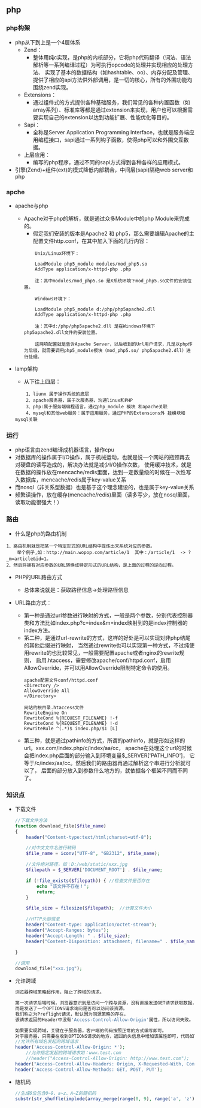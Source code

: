 ## php
### php构架 <div id='php_framework'></div>
* php从下到上是一个4层体系
    * Zend：
        * 整体用纯c实现，是php的内核部分，它将php代码翻译（词法、语法解析等一系列编译过程）为可执行opcode的处理并实现相应的处理方法、
        实现了基本的数据结构（如hashtable、oo）、内存分配及管理、提供了相应的api方法供外部调用，是一切的核心，所有的外围功能均围绕zend实现。
    * Extensions：
        * 通过组件式的方式提供各种基础服务，我们常见的各种内置函数（如array系列）、标准库等都是通过extension来实现，用户也可以根据需要实现自己的extension以达到功能扩展、性能优化等目的。
    * Sapi：
        * 全称是Server Application Programming Interface，也就是服务端应用编程接口，sapi通过一系列钩子函数，使得php可以和外围交互数据。
    * 上层应用：
        * 编写的php程序，通过不同的sapi方式得到各种各样的应用模式。
* 引擎(Zend)+组件(ext)的模式降低内部耦合，中间层(sapi)隔绝web server和php

### apche <div id='php_apache'></div>
* apache与php
    * Apache对于php的解析，就是通过众多Module中的php Module来完成的。
        * 假定我们安装的版本是Apache2 和 php5，那么需要编辑Apache的主配置文件http.conf，在其中加入下面的几行内容：
        ```
            Unix/Linux环境下：
            
            LoadModule php5_module modules/mod_php5.so
            AddType application/x-httpd-php .php
            
            注：其中modules/mod_php5.so 是X系统环境下mod_php5.so文件的安装位置。
            
            Windows环境下：
            
            LoadModule php5_module d:/php/php5apache2.dll
            AddType application/x-httpd-php .php
            
            注：其中d:/php/php5apache2.dll 是在Windows环境下php5apache2.dll文件的安装位置。
            
            这两项配置就是告诉Apache Server，以后收到的Url用户请求，凡是以php作为后缀，就需要调用php5_module模块（mod_php5.so/ php5apache2.dll）进行处理。
        ```

* lamp架构
    * 从下往上四层：
    ```
        1、liunx 属于操作系统的底层
        2、apache服务器，属于次服务器，沟通linux和PHP
        3、php:属于服务端编程语言，通过php_module 模块 和apache关联
        4、mysql和其他web服务：属于应用服务，通过PHP的Extensions外 挂模块和mysql关联
    ```

### 运行 <div id='php_run'></div>
* php语言由zend编译成机器语言，操作cpu
* 对数据库的操作属于I/O操作，属于机械运动，也就是说一个网站的瓶颈再去对硬盘的读写造成的，解决办法就是减少I/O操作次数，
使用缓冲技术，就是在数据的操作放在mencache/redis里面，达到一定数量级的时候在一次性写入数据库，mencache/redis属于key-value关系
* 而nosql（非关系型数据）也是基于这个理念建设的，也是属于key-value关系
* 频繁读操作，放在缓存(mencache/redis)里面（读多写少，放在nosql里面，读取功能很强大！）


### 路由 <div id='php_router'></div>
* 什么是php的路由机制
```
1、路由机制就是把某一个特定形式的URL结构中提炼出来系统对应的参数。
    举个例子,如：http://main.wopop.com/article/1  其中：/article/1  -> ?_m=article&id=1。 
2、然后将拥有对应参数的URL转换成特定形式的URL结构，是上面的过程的逆向过程。
```

* PHP的URL路由方式 
    * 总体来说就是：获取路径信息->处理路径信息

* URL路由方式： 
    * 第一种是通过url参数进行映射的方式，一般是两个参数，分别代表控制器类和方法比如index.php?c=index&m=index映射到的是index控制器的index方法。
    * 第二种，是通过url-rewrite的方式，这样的好处是可以实现对非php结尾的其他后缀进行映射，
        当然通过rewrite也可以实现第一种方式，不过纯使用rewrite的也比较常见，一般需要配置apache或者nginx的rewrite规则，
        启用.htaccess，需要修改apache/conf/httpd.conf，启用AllowOverride，并可以用AllowOverride限制特定命令的使用。 
        ```
        apache配置文件conf/httpd.conf
        <Directory />
        AllowOverride All
        </Directory>
        ``` 
        ```
        网站的根目录.htaccess文件
        RewriteEngine On
        RewriteCond %{REQUEST_FILENAME} !-f
        RewriteCond %{REQUEST_FILENAME} !-d
        RewriteRule ^(.*)$ index.php/$1 [L]
        ```  
    * 第三种，就是通过pathinfo的方式，所谓的pathinfo，就是形如这样的url。xxx.com/index.php/c/index/aa/cc，
    apache在处理这个url的时候会把index.php后面的部分输入到环境变量$_SERVER['PATH_INFO']，
    它等于/c/index/aa/cc。然后我们的路由器再通过解析这个串进行分析就可以了，
    后面的部分放入到参数什么地方的，就依据各个框架不同而不同了。
    

### 知识点 <div id='php_work'></div>
* 下载文件
    ```php
    //下载文件方法
    function download_file($file_name)
    {
        header("Content-type:text/html;charset=utf-8");
    
        //对中文文件名进行转码
        $file_name = iconv("UTF-8", "GB2312", $file_name);
    
        //文件绝对路径，如：D:/web/static/xxx.jpg
        $filepath = $_SERVER['DOCUMENT_ROOT'] . $file_name;
    
        if (!file_exists($filepath)) { //检查文件是否存在
            echo "该文件不存在！";
            return;
        }
    
        $file_size = filesize($filepath);  //计算文件大小
    
        //HTTP头部信息
        header("Content-type: application/octet-stream");
        header("Accept-Ranges: bytes");
        header("Accept-Length: " . $file_size);
        header("Content-Disposition: attachment; filename=" . $file_name);
    
    }
    
    //调用
    download_file("xxx.jpg");
    ```

* 允许跨域
    ```php
    浏览器跨域策略起作用，阻止了跨域的请求。
    
    第一次请求后端时候，浏览器意识到是访问一个跨与资源，没有直接发送GET请求获取数据，
    而是发送了一个OPTIONS请求询问是否可以访问该资源。
    我们称之为Preflight请求，默认因为同源策略的存在，
    该请求返回的Header中没有'Access-Control-Allow-Origin'属性，所以访问失败。
    
    如果要实现跨域，关键在于服务器，客户端的代码按照正常的方式编写即可。
    对于服务器，只需要在收到OPTIONS请求的地方，返回的头信息中增加该属性即可，代码如下：
    //允许所有域名发起的跨域请求
    header('Access-Control-Allow-Origin: *');
        //允许指定发起的跨域请求如：www.test.com
        //header("Access-Control-Allow-Origin: http://www.test.com");
    header("Access-Control-Allow-Headers: Origin, X-Requested-With, Content-Type, Accept");
    header('Access-Control-Allow-Methods: GET, POST, PUT');
    ```

* 随机码
    ```php
    //生成6位包含0~9、a~z、A~Z的随机码
    substr(str_shuffle(implode(array_merge(range(0, 9), range('a', 'z'), range('A', 'Z')))), 0, 6);
    ```







 